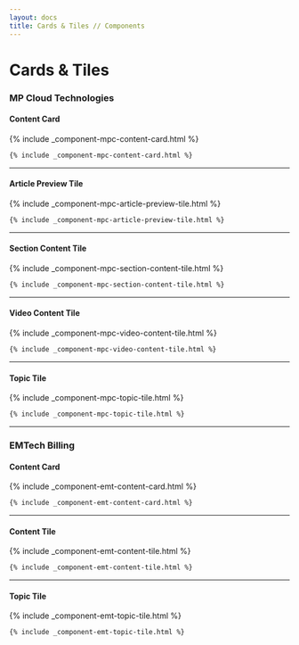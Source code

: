 ```yaml
---
layout: docs
title: Cards & Tiles // Components
---
```


# Cards & Tiles

### MP Cloud Technologies
#### Content Card
{% include _component-mpc-content-card.html %}
```html
{% include _component-mpc-content-card.html %}
```

----

#### Article Preview Tile
{% include _component-mpc-article-preview-tile.html %}
```html
{% include _component-mpc-article-preview-tile.html %}
```

----

#### Section Content Tile
{% include _component-mpc-section-content-tile.html %}
```html
{% include _component-mpc-section-content-tile.html %}
```
----

#### Video Content Tile
{% include _component-mpc-video-content-tile.html %}
```html
{% include _component-mpc-video-content-tile.html %}
```

----

#### Topic Tile
{% include _component-mpc-topic-tile.html %}
```html
{% include _component-mpc-topic-tile.html %}
```

----

### EMTech Billing
#### Content Card
{% include _component-emt-content-card.html %}
```html
{% include _component-emt-content-card.html %}
```

----

#### Content Tile
{% include _component-emt-content-tile.html %}
```html
{% include _component-emt-content-tile.html %}
```
----

#### Topic Tile
{% include _component-emt-topic-tile.html %}
```html
{% include _component-emt-topic-tile.html %}
```

